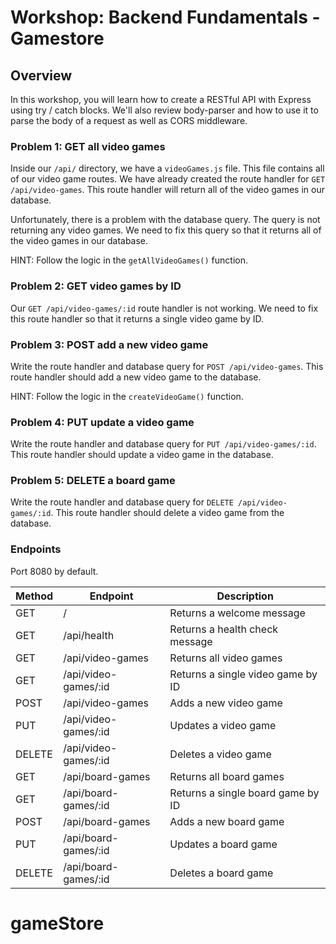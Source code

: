 # Workshop: Backend Fundamentals - Gamestore

## Overview

In this workshop, you will learn how to create a RESTful API with Express using try / catch blocks. We'll also review body-parser and how to use it to parse the body of a request as well as CORS middleware.

### Problem 1: GET all video games

Inside our `/api/` directory, we have a `videoGames.js` file. This file contains all of our video game routes. We have already created the route handler for `GET /api/video-games`. This route handler will return all of the video games in our database.

Unfortunately, there is a problem with the database query. The query is not returning any video games. We need to fix this query so that it returns all of the video games in our database.

HINT: Follow the logic in the `getAllVideoGames()` function.

### Problem 2: GET video games by ID

Our `GET /api/video-games/:id` route handler is not working. We need to fix this route handler so that it returns a single video game by ID.

### Problem 3: POST add a new video game

Write the route handler and database query for `POST /api/video-games`. This route handler should add a new video game to the database.

HINT: Follow the logic in the `createVideoGame()` function.

### Problem 4: PUT update a video game

Write the route handler and database query for `PUT /api/video-games/:id`. This route handler should update a video game in the database.

### Problem 5: DELETE a board game

Write the route handler and database query for `DELETE /api/video-games/:id`. This route handler should delete a video game from the database.

### Endpoints

Port 8080 by default.

| Method | Endpoint             | Description                       |
| ------ | -------------------- | --------------------------------- |
| GET    | /                    | Returns a welcome message         |
| GET    | /api/health          | Returns a health check message    |
| GET    | /api/video-games     | Returns all video games           |
| GET    | /api/video-games/:id | Returns a single video game by ID |
| POST   | /api/video-games     | Adds a new video game             |
| PUT    | /api/video-games/:id | Updates a video game              |
| DELETE | /api/video-games/:id | Deletes a video game              |
| GET    | /api/board-games     | Returns all board games           |
| GET    | /api/board-games/:id | Returns a single board game by ID |
| POST   | /api/board-games     | Adds a new board game             |
| PUT    | /api/board-games/:id | Updates a board game              |
| DELETE | /api/board-games/:id | Deletes a board game              |
# gameStore
